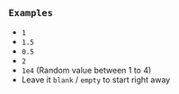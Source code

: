 ### <kbd>Examples</kbd>
* `1`
* `1.5`
* `0.5`
* `2`
* `1e4` (Random value between 1 to 4)
* Leave it `blank` / `empty` to start right away